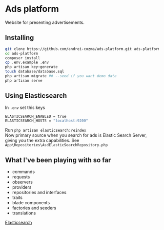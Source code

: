 # Ads platform
Website for presenting advertisements.

## Installing
```bash
git clone https://github.com/andrei-cozma/ads-platform.git ads-platform
cd ads-platform
composer install
cp .env.example .env
php artisan key:generate
touch database/database.sql
php artisan migrate ## --seed if you want demo data
php artisan serve
```

## Using Elasticsearch
In ```.env``` set this keys
```bash
ELASTICSEARCH_ENABLED = true
ELASTICSEARCH_HOSTS = "localhost:9200"
```
Run ```php artisan elasticsearch:reindex```  
Now primary source when you search for ads is Elastic Search Server, giving you the extra capabilities.
See ```App\Repositories\AsdElasticSearchRepository.php```

## What I've been playing with so far

- commands
- requests
- observers
- providers
- repositories and interfaces
- traits
- blade components
- factories and seeders
- translations

[Elasticsearch](https://www.elastic.co/)
